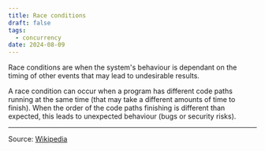 ```yaml
---
title: Race conditions
draft: false
tags:
  - concurrency
date: 2024-08-09
---
```

Race conditions are when the system's behaviour is dependant on the timing of other events that may lead to undesirable results.

A race condition can occur when a program has different code paths running at the same time (that may take a different amounts of time to finish). When the order of the code paths finishing is different than expected, this leads to unexpected behaviour (bugs or security risks).

---

Source: [Wikipedia](https://en.wikipedia.org/wiki/Race_condition)